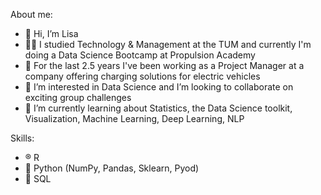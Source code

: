About me:
- 👋 Hi, I’m Lisa
- 👩‍🎓 I studied Technology & Management at the TUM and currently I'm doing a Data Science Bootcamp at Propulsion Academy
- 🚙 For the last 2.5 years I've been working as a Project Manager at a company offering charging solutions for electric vehicles
- 👀 I’m interested in Data Science and I’m looking to collaborate on exciting group challenges
- 🌱 I’m currently learning about Statistics, the Data Science toolkit, Visualization, Machine Learning, Deep Learning, NLP


Skills:
- ®️ R
- 🐍 Python (NumPy, Pandas, Sklearn, Pyod)
- 🐘 SQL

<!---
LisaChr/LisaChr is a ✨ special ✨ repository because its `README.md` (this file) appears on your GitHub profile.
You can click the Preview link to take a look at your changes.
--->
